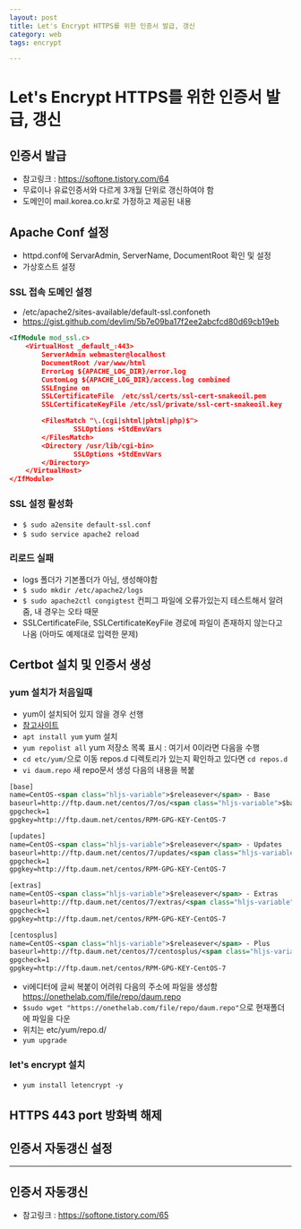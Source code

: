 ```yaml
---
layout: post
title: Let's Encrypt HTTPS를 위한 인증서 발급, 갱신
category: web
tags: encrypt

---
```


# Let's Encrypt HTTPS를 위한 인증서 발급, 갱신
## 인증서 발급
* 참고링크 : https://softone.tistory.com/64
* 무료이나 유료인증서와 다르게 3개월 단위로 갱신하여야 함
* 도메인이 mail.korea.co.kr로 가정하고 제공된 내용

## Apache Conf 설정
* httpd.conf에 ServarAdmin, ServerName, DocumentRoot 확인 및 설정
* 가상호스트 설정

### SSL 접속 도메인 설정 
* /etc/apache2/sites-available/default-ssl.confoneth
* <https://gist.github.com/devlim/5b7e09ba17f2ee2abcfcd80d69cb19eb>
  
```xml
<IfModule mod_ssl.c>
	<VirtualHost _default_:443>
		ServerAdmin webmaster@localhost
		DocumentRoot /var/www/html
		ErrorLog ${APACHE_LOG_DIR}/error.log
		CustomLog ${APACHE_LOG_DIR}/access.log combined
		SSLEngine on
		SSLCertificateFile	/etc/ssl/certs/ssl-cert-snakeoil.pem
		SSLCertificateKeyFile /etc/ssl/private/ssl-cert-snakeoil.key

		<FilesMatch "\.(cgi|shtml|phtml|php)$">
				SSLOptions +StdEnvVars
		</FilesMatch>
		<Directory /usr/lib/cgi-bin>
				SSLOptions +StdEnvVars
		</Directory>
	</VirtualHost>
</IfModule>
```
### SSL 설정 활성화
* ```$ sudo a2ensite default-ssl.conf```
* ```$ sudo service apache2 reload```

### 리로드 실패
* logs 폴더가 기본폴더가 아님, 생성해야함
* ```$ sudo mkdir /etc/apache2/logs```
* ```$ sudo apache2ctl congigtest``` 컨피그 파일에 오류가있는지 테스트해서 알려줌, 내 경우는 오타 때문
* SSLCertificateFile, SSLCertificateKeyFile 경로에 파일이 존재하지 않는다고 나옴 (아마도 예제대로 입력한 문제)
  
## Certbot 설치 및 인증서 생성
### yum 설치가 처음일때
* yum이 설치되어 있지 않을 경우 선행
* [참고사이트](https://lieadaon.tistory.com/entry/Linux-yum-%EB%AA%85%EB%A0%B9%EC%96%B4-%EC%82%AC%EC%9A%A9-%EC%8B%9C-%EB%9C%A8%EB%8A%94-repolist-all-repolist-0-there-are-no-enabled-repos-%EC%97%90%EB%9F%AC-%ED%95%B4%EA%B2%B0)
* ```apt install yum``` yum 설치
* ```yum repolist all``` yum 저장소 목록 표시 : 여기서 0이라면 다음을 수행
* ```cd etc/yum/```으로 이동 repos.d 디렉토리가 있는지 확인하고 있다면 ```cd repos.d```
* ```vi daum.repo``` 새 repo문서 생성 다음의 내용을 복붙

```xml
[base]
name=CentOS-<span class="hljs-variable">$releasever</span> - Base
baseurl=http://ftp.daum.net/centos/7/os/<span class="hljs-variable">$basearch</span>/
gpgcheck=1
gpgkey=http://ftp.daum.net/centos/RPM-GPG-KEY-CentOS-7

[updates]
name=CentOS-<span class="hljs-variable">$releasever</span> - Updates
baseurl=http://ftp.daum.net/centos/7/updates/<span class="hljs-variable">$basearch</span>/
gpgcheck=1
gpgkey=http://ftp.daum.net/centos/RPM-GPG-KEY-CentOS-7

[extras]
name=CentOS-<span class="hljs-variable">$releasever</span> - Extras
baseurl=http://ftp.daum.net/centos/7/extras/<span class="hljs-variable">$basearch</span>/
gpgcheck=1
gpgkey=http://ftp.daum.net/centos/RPM-GPG-KEY-CentOS-7

[centosplus]
name=CentOS-<span class="hljs-variable">$releasever</span> - Plus
baseurl=http://ftp.daum.net/centos/7/centosplus/<span class="hljs-variable">$basearch</span>/
gpgcheck=1
gpgkey=http://ftp.daum.net/centos/RPM-GPG-KEY-CentOS-7
```
* vi에디터에 글씨 복붙이 어려워 다음의 주소에 파일을 생성함 https://onethelab.com/file/repo/daum.repo
* ```$sudo wget "https://onethelab.com/file/repo/daum.repo"```으로 현재폴더에 파일을 다운
* 위치는 etc/yum/repo.d/
* ```yum upgrade```

### let's encrypt 설치
* ```yum install letencrypt -y```
## HTTPS 443 port 방화벽 해제
## 인증서 자동갱신 설정

---

## 인증서 자동갱신
* 참고링크 : https://softone.tistory.com/65